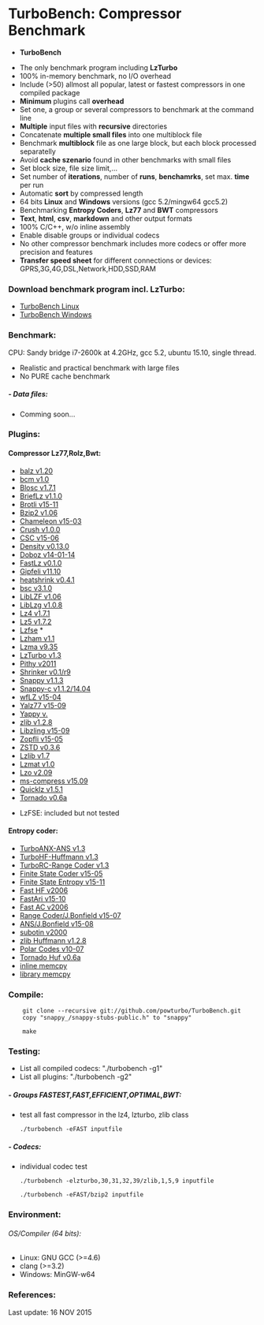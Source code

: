 TurboBench: Compressor Benchmark
================================
+ **TurboBench**
 - The only benchmark program including **LzTurbo**
 - 100% in-memory benchmark, no I/O overhead
 - Include (>50) allmost all popular, latest or fastest compressors in one compiled package 
 - **Minimum** plugins call **overhead**
 - Set one, a group or several compressors to benchmark at the command line
 - **Multiple** input files with **recursive** directories
 - Concatenate **multiple small files** into one multiblock file
 - Benchmark **multiblock** file as one large block, but each block processed separatelly
 - Avoid **cache szenario** found in other benchmarks with small files
 - Set block size, file size limit,...
 - Set number of **iterations**, number of **runs**, **benchamrks**, set max. **time** per run
 - Automatic **sort** by compressed length
 - 64 bits **Linux** and **Windows** versions (gcc 5.2/mingw64 gcc5.2)
 - Benchmarking **Entropy Coders**, **Lz77** and **BWT** compressors
 - **Text**, **html**, **csv**, **markdown** and other output formats
 - 100% C/C++, w/o inline assembly
 - Enable disable groups or individual codecs
 - No other compressor benchmark includes more codecs or offer more precision and features
 - **Transfer speed sheet** for different connections or devices: GPRS,3G,4G,DSL,Network,HDD,SSD,RAM

### Download benchmark program incl. LzTurbo:
 - [TurboBench Linux](https://sites.google.com/site/powturbo/downloads)
 - [TurboBench Windows](https://sites.google.com/site/powturbo/downloads)

### Benchmark:
CPU: Sandy bridge i7-2600k at 4.2GHz, gcc 5.2, ubuntu 15.10, single thread.
- Realistic and practical benchmark with large files
- No PURE cache benchmark

##### - Data files:
 - Comming soon...


### Plugins:
#### Compressor Lz77,Rolz,Bwt:
 - [balz v1.20](http://sourceforge.net/projects/balz)
 - [bcm v1.0](http://sourceforge.net/projects/bcm)
 - [Blosc v1.7.1](https://github.com/Blosc/c-blosc2)
 - [BriefLz v1.1.0](https://github.com/jibsen/brieflz)
 - [Brotli v15-11](https://github.com/google/brotli)
 - [Bzip2 v1.06](http://www.bzip.org/downloads.html)
 - [Chameleon v15-03](http://cbloomrants.blogspot.de/2015/03/03-25-15-my-chameleon.html)
 - [Crush v1.0.0](http://sourceforge.net/projects/crush)
 - [CSC v15-06](https://github.com/fusiyuan2010/CSC)
 - [Density v0.13.0](https://github.com/centaurean/density)
 - [Doboz v14-01-14](https://bitbucket.org/attila_afra)
 - [FastLz v0.1.0](http://fastlz.org)
 - [Gipfeli v11.10](https://github.com/google/gipfeli)
 - [heatshrink v0.4.1](https://github.com/atomicobject/heatshrink)
 - [bsc v3.1.0](https://github.com/IlyaGrebnov/libbsc)
 - [LibLZF v1.06](http://oldhome.schmorp.de/marc/liblzf.html)
 - [LibLzg v1.0.8](https://github.com/mbitsnbites/liblzg)
 - [Lz4 v1.7.1](https://github.com/Cyan4973/lz4)
 - [Lz5 v1.7.2](https://github.com/inikep/lz5)
 - [Lzfse](https://developer.apple.com/library/prerelease/mac/documentation/Performance/Reference/Compression/) *
 - [Lzham v1.1](https://github.com/richgel999/lzham_codec_devel)
 - [Lzma v9.35](http://7-zip.org)
 - [LzTurbo v1.3](https://sites.google.com/site/powturbo)
 - [Pithy v2011](https://github.com/johnezang/pithy)
 - [Shrinker v0.1/r9](https://code.google.com/p/data-shrinker)
 - [Snappy v1.1.3](https://github.com/google/snappy)
 - [Snappy-c v1.1.2/14.04](https://github.com/andikleen/snappy-c)
 - [wfLZ v15-04](https://github.com/ShaneWF/wflz)
 - [Yalz77 v15-09](https://github.com/ivan-tkatchev/yalz77)
 - [Yappy v.]() 
 - [zlib v1.2.8](http://zlib.net)
 - [Libzling v15-09](https://github.com/richox/libzling)
 - [Zopfli v15-05](https://code.google.com/p/zopfli)
 - [ZSTD v0.3.6](https://github.com/Cyan4973/zstd)
 - [Lzlib v1.7](http://www.nongnu.org/lzip)
 - [Lzmat v1.0](https://github.com/nemequ/lzmat)
 - [Lzo v2.09](http://www.oberhumer.com/opensource/lzo)
 - [ms-compress v15.09](https://github.com/coderforlife/ms-compress)
 - [Quicklz v1.5.1](http://www.quicklz.com)
 - [Tornado v0.6a](http://freearc.org)

* LzFSE: included but not tested

#### Entropy coder:
 - [TurboANX-ANS v1.3](https://sites.google.com/site/powturbo)
 - [TurboHF-Huffmann v1.3](https://sites.google.com/site/powturbo)
 - [TurboRC-Range Coder v1.3](https://sites.google.com/site/powturbo)
 - [Finite State Coder v15-05](https://github.com/skal65535/fsc)
 - [Finite State Entropy v15-11](https://github.com/Cyan4973/FiniteStateEntropy)
 - [Fast HF v2006](http://www.cipr.rpi.edu/research/SPIHT/)
 - [FastAri v15-10](https://github.com/davidcatt/FastARI)
 - [Fast AC v2006](http://www.cipr.rpi.edu/research/SPIHT/)
 - [Range Coder/J.Bonfield v15-07](ftp://ftp.sanger.ac.uk/pub/users/jkb)
 - [ANS/J.Bonfield v15-08](ftp://ftp.sanger.ac.uk/pub/users/jkb)
 - [subotin v2000](http://ezcodesample.com/ralpha/Subbotin.txt)
 - [zlib Huffmann v1.2.8](https://github.com/Cyan4973/FiniteStateEntropy)
 - [Polar Codes v10-07](http://www.ezcodesample.com/prefixer/prefixer_article.html)
 - [Tornado Huf v0.6a](http://freearc.org/Research.aspx)
 - [inline memcpy](https://github.com/powturbo/TurboBench)
 - [library memcpy](https://github.com/powturbo/TurboBench)

### Compile:

  		git clone --recursive git://github.com/powturbo/TurboBench.git 
        copy "snappy_/snappy-stubs-public.h" to "snappy"

  		make

### Testing:
  + List all compiled codecs: "./turbobench -g1"<br />
  + List all plugins: "./turbobench -g2"<br />

##### - Groups FASTEST,FAST,EFFICIENT,OPTIMAL,BWT:
  + test all fast compressor in the lz4, lzturbo, zlib class<br />


        ./turbobench -eFAST inputfile

##### - Codecs:

  + individual codec test<br />


        ./turbobench -elzturbo,30,31,32,39/zlib,1,5,9 inputfile

        ./turbobench -eFAST/bzip2 inputfile

### Environment:
###### OS/Compiler (64 bits):
- Linux: GNU GCC (>=4.6)
- clang (>=3.2) 
- Windows: MinGW-w64

### References:

Last update: 16 NOV 2015

